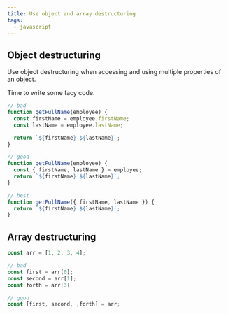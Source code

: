 ```yaml
---
title: Use object and array destructuring
tags:
  - javascript
---
```


## Object destructuring

Use object destructuring when accessing and using multiple properties of an object. 

Time to write some facy code.

```js
// bad
function getFullName(employee) {
  const firstName = employee.firstName;
  const lastName = employee.lastName;

  return `${firstName} ${lastName}`;
}

// good
function getFullName(employee) {
  const { firstName, lastName } = employee;
  return `${firstName} ${lastName}`;
}

// best
function getFullName({ firstName, lastName }) {
  return `${firstName} ${lastName}`;
}
```

## Array destructuring

```js
const arr = [1, 2, 3, 4];

// bad
const first = arr[0];
const second = arr[1];
const forth = arr[3]

// good
const [first, second, ,forth] = arr;
```